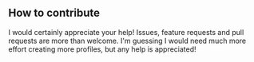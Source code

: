 ## How to contribute
I would certainly appreciate your help! Issues, feature requests and pull
requests are more than welcome. I'm guessing I would need much more effort
creating more profiles, but any help is appreciated!
